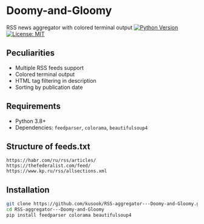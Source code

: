 # Doomy-and-Gloomy
RSS news aggregator with colored terminal output
[![Python Version](https://img.shields.io/badge/python-3.8%2B-blue)](https://www.python.org/)
[![License: MIT](https://img.shields.io/badge/License-MIT-yellow.svg)](https://opensource.org/licenses/MIT)

## Peculiarities
- Multiple RSS feeds support
- Colored terminal output
- HTML tag filtering in description
- Sorting by publication date

## Requirements
- Python 3.8+
- Dependencies: `feedparser`, `colorama`, `beautifulsoup4`

## Structure of feeds.txt
```
https://habr.com/ru/rss/articles/
https://thefederalist.com/feed/
https://www.kp.ru/rss/allsections.xml
```

## Installation
```bash
git clone https://github.com/kusook/RSS-aggregator---Doomy-and-Gloomy.git
cd RSS-aggregator---Doomy-and-Gloomy
pip install feedparser colorama beautifulsoup4
```

